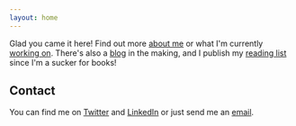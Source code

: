 ```yaml
---
layout: home
---
```


Glad you came it here! Find out more [about me](/about) or what I'm currently [working on](/projects). There's also a [blog](/posts) in the making, and I publish my [reading list](/readinglist) since I'm a sucker for books!


## Contact

You can find me on [Twitter](https://twitter.com/pascalwengerter) and [LinkedIn](https://linkedin.com/in/pascalwengerter/) or just send me an [email](mailto:heyyy@pascal.rocks).
